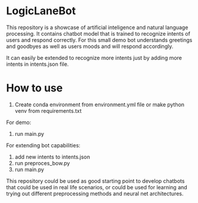 # LogicLaneBot

This repository is a showcase of artificial inteligence and natural language processing.
It contains chatbot model that is trained to recognize intents of users and respond correctly.
For this small demo bot understands greetings and goodbyes as well as users moods and will respond accordingly.

It can easily be extended to recognize more intents just by adding more intents in intents.json file.


# How to use

1. Create conda environment from environment.yml file or make python venv from requirements.txt

For demo:
 1. run main.py

For extending bot capabilities:
 1. add new intents to intents.json
 2. run preproces_bow.py
 3. run main.py


This repository could be used as good starting point to develop chatbots that could be used in real life scenarios,
or could be used for learning and trying out different preprocessing methods and neural net architectures.
